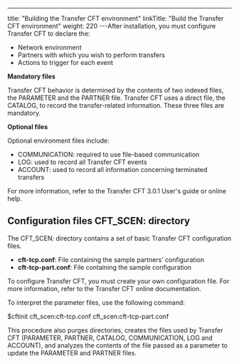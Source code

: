 ---
title: "Building the Transfer CFT environment"
linkTitle: "Build the Transfer CFT environment"
weight: 220
---After installation, you must configure Transfer CFT to declare the:

* Network environment
* Partners with which you wish to perform transfers
* Actions to trigger for each event

****Mandatory files****

Transfer CFT behavior is determined by the contents of two indexed files, the PARAMETER and the PARTNER file. Transfer CFT uses a direct file, the CATALOG, to record the transfer-related information. These three files are mandatory.

****Optional files****

Optional environment files include:

* COMMUNICATION: required to use file-based communication
* LOG: used to record all Transfer CFT events
* ACCOUNT: used to record all information concerning terminated transfers

For more information, refer to the Transfer CFT 3.0.1 User's guide or online help.

## Configuration files CFT_SCEN: directory

The CFT_SCEN: directory contains a set of basic Transfer CFT configuration files.

* ****cft-tcp.conf****: File containing the sample partners’ configuration
* ****cft-tcp-part.conf****: File containing the sample configuration

To configure Transfer CFT, you must create your own configuration file. For more information, refer to the Transfer CFT online documentation.

To interpret the parameter files, use the following command:

$cftinit cft_scen:cft-tcp.conf cft_scen:cft-tcp-part.conf

This procedure also purges directories, creates the files used by Transfer CFT (PARAMETER, PARTNER, CATALOG, COMMUNICATION, LOG and ACCOUNT), and analyzes the contents of the file passed as a parameter to update the PARAMETER and PARTNER files.
